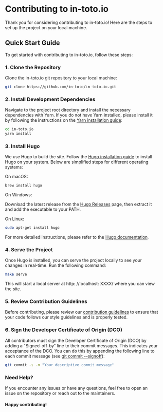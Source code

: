 # Contributing to in-toto.io

Thank you for considering contributing to in-toto.io! Here are the steps to set up the project on your local machine.

## Quick Start Guide

To get started with contributing to in-toto.io, follow these steps:

### 1. Clone the Repository

Clone the in-toto.io git repository to your local machine:

```sh
git clone https://github.com/in-toto/in-toto.io.git
```

### 2. Install Development Dependencies

Navigate to the project root directory and install the necessary dependencies with Yarn. If you do not have Yarn installed, please install it by following the instructions on the [Yarn installation guide](https://classic.yarnpkg.com/en/docs/install):

```sh
cd in-toto.io
yarn install
```

### 3. Install Hugo

We use Hugo to build the site. Follow the [Hugo installation guide](https://gohugo.io/installation/) to install Hugo on your system. Below are simplified steps for different operating systems:

On macOS:

```sh
brew install hugo
```

On Windows:

Download the latest release from the [Hugo Releases](https://github.com/gohugoio/hugo/releases) page, then extract it and add the executable to your PATH.

On Linux:

```sh
sudo apt-get install hugo
```

For more detailed instructions, please refer to the [Hugo documentation](https://gohugo.io/installation/).

### 4. Serve the Project

Once Hugo is installed, you can serve the project locally to see your changes in real-time. Run the following command:

```sh
make serve
```

This will start a local server at http&#x3A; //localhost: XXXX/ where you can view the site.

### 5. Review Contribution Guidelines

Before contributing, please review our [contribution guidelines](https://github.com/in-toto/community/blob/main/CONTRIBUTING.md) to ensure that your code follows our style guidelines and is properly tested.

### 6. Sign the Developer Certificate of Origin (DCO)

All contributors must sign the Developer Certificate of Origin (DCO) by adding a "Signed-off-by" line to their commit messages. This indicates your acceptance of the DCO. You can do this by appending the following line to each commit message (see [git commit --signoff](https://git-scm.com/docs/git-commit#Documentation/git-commit.txt---signoff)):

```sh
git commit -s -m "Your descriptive commit message"
```

### Need Help?

If you encounter any issues or have any questions, feel free to open an issue on the repository or reach out to the maintainers.

#### Happy contributing!

